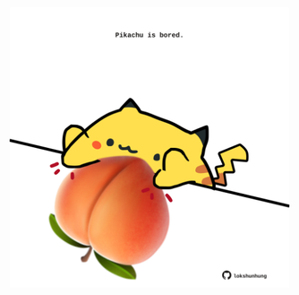 <!-- built at 25/02/2021, 12:01:44 UTC -->
<p align="center">
  <img width="500" height="500" src="./ReadmeImage.svg">
</p>

